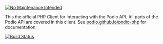 [![No Maintenance Intended](http://unmaintained.tech/badge.svg)](http://unmaintained.tech/)

This the official PHP Client for interacting with the Podio API. All parts of the Podio API are covered in this client. See [podio.github.io/podio-php](http://podio.github.io/podio-php) for documentation.

[![Build Status](https://travis-ci.org/podio/podio-php.svg?branch=4.0.0)](https://travis-ci.org/podio/podio-php)

